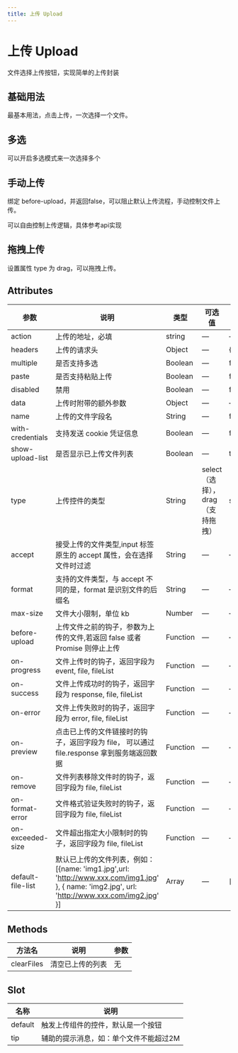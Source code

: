 ```yaml
---
title: 上传 Upload
---
```


<b-back-top></b-back-top>

# 上传 Upload

文件选择上传按钮，实现简单的上传封装

## 基础用法

最基本用法，点击上传，一次选择一个文件。

<preview path="./demo/Upload/Basic.vue"></preview>

## 多选

可以开启多选模式来一次选择多个

<preview path="./demo/Upload/Multiple.vue"></preview>

## 手动上传

绑定 before-upload，并返回false，可以阻止默认上传流程，手动控制文件上传。

可以自由控制上传逻辑，具体参考api实现

<preview path="./demo/Upload/Handle.vue"></preview>

## 拖拽上传

设置属性 type 为 drag，可以拖拽上传。

<preview path="./demo/Upload/Drag.vue"></preview>

## Attributes

| 参数              | 说明                                                                                                                                           | 类型     | 可选值                           | 默认值 |
| ----------------- | ---------------------------------------------------------------------------------------------------------------------------------------------- | -------- | -------------------------------- | ------ |
| action            | 上传的地址，必填                                                                                                                               | string   | —                                | —      |
| headers           | 上传的请求头                                                                                                                                   | Object   | —                                | {}     |
| multiple          | 是否支持多选                                                                                                                                   | Boolean  | —                                | false  |
| paste             | 是否支持粘贴上传                                                                                                                               | Boolean  | —                                | false  |
| disabled          | 禁用                                                                                                                                           | Boolean  | —                                | false  |
| data              | 上传时附带的额外参数                                                                                                                           | Object   | —                                | —      |
| name              | 上传的文件字段名                                                                                                                               | String   | —                                | file   |
| with-credentials  | 支持发送 cookie 凭证信息                                                                                                                       | Boolean  | —                                | false  |
| show-upload-list  | 是否显示已上传文件列表                                                                                                                         | Boolean  | —                                | true   |
| type              | 上传控件的类型                                                                                                                                 | String   | select（选择），drag（支持拖拽） | select |
| accept            | 接受上传的文件类型,input 标签原生的 accept 属性，会在选择文件时过滤                                                                            | String   | —                                | —      |
| format            | 支持的文件类型，与 accept 不同的是，format 是识别文件的后缀名                                                                                  | String   | —                                | —      |
| max-size          | 文件大小限制，单位 kb                                                                                                                          | Number   | —                                | —      |
| before-upload     | 上传文件之前的钩子，参数为上传的文件,若返回 false 或者 Promise 则停止上传                                                                      | Function | —                                | —      |
| on-progress       | 文件上传时的钩子，返回字段为 event, file, fileList                                                                                             | Function | —                                | —      |
| on-success        | 文件上传成功时的钩子，返回字段为 response, file, fileList                                                                                      | Function | —                                | —      |
| on-error          | 文件上传失败时的钩子，返回字段为 error, file, fileList                                                                                         | Function | —                                | —      |
| on-preview        | 点击已上传的文件链接时的钩子，返回字段为 file， 可以通过 file.response 拿到服务端返回数据                                                      | Function | —                                | —      |
| on-remove         | 文件列表移除文件时的钩子，返回字段为 file, fileList                                                                                            | Function | —                                | —      |
| on-format-error   | 文件格式验证失败时的钩子，返回字段为 file, fileList                                                                                            | Function | —                                | —      |
| on-exceeded-size  | 文件超出指定大小限制时的钩子，返回字段为 file, fileList                                                                                        | Function | —                                | —      |
| default-file-list | 默认已上传的文件列表，例如：[{name: 'img1.jpg',url: 'http://www.xxx.com/img1.jpg' }, { name: 'img2.jpg', url: 'http://www.xxx.com/img2.jpg' }] | Array    | —                                | []     |

## Methods

| 方法名     | 说明             | 参数 |
| ---------- | ---------------- | ---- |
| clearFiles | 清空已上传的列表 | 无   |

## Slot

| 名称    | 说明                                   |
| ------- | -------------------------------------- |
| default | 触发上传组件的控件，默认是一个按钮     |
| tip     | 辅助的提示消息，如：单个文件不能超过2M |
